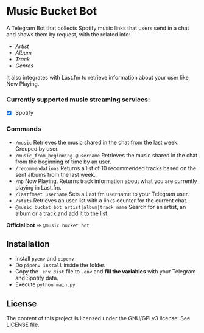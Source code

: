 # Music Bucket Bot

A Telegram Bot that collects Spotify music links that users send in a chat and shows them by request, 
with the related info:
- *Artist*
- *Album*
- *Track*
- *Genres*

It also integrates with Last.fm to retrieve information about your user like Now Playing.

### Currently supported music streaming services:
- [x] Spotify

### Commands
- ```/music``` Retrieves the music shared in the chat from the last week. Grouped by user.
- ```/music_from_beginning @username``` Retrieves the music shared in the chat from the beginning of time by an user.
- ```/recommendations``` Returns a list of 10 recommended tracks based on the sent albums from the last week.
- ```/np``` Now Playing. Returns track information about what you are currently playing in Last.fm.
- ```/lastfmset username``` Sets a Last.fm username to your Telegram user.
- ```/stats``` Retrieves an user list with a links counter for the current chat.
- ```@music_bucket_bot artist|album|track name``` Search for an artist, an album or a track and add it to the list.


**Official bot** => ```@music_bucket_bot```

## Installation
- Install ```pyenv``` and ```pipenv```
- Do ```pipenv install``` inside the folder.
- Copy the ```.env.dist``` file to ```.env``` and **fill the variables** with your Telegram and Spotify data.
- Execute ```python main.py```

## License
The content of this project is licensed under the GNU/GPLv3 license. See LICENSE file.
